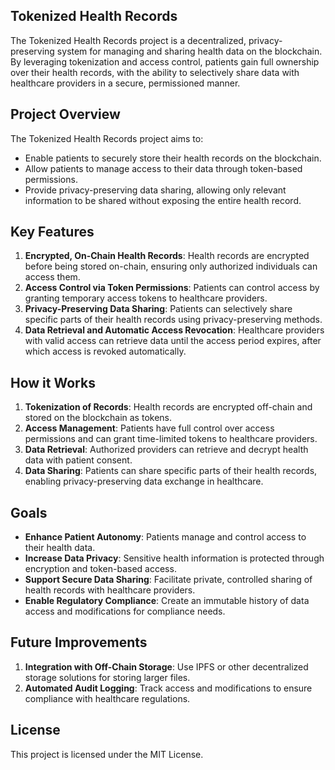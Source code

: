 ## Tokenized Health Records

The Tokenized Health Records project is a decentralized, privacy-preserving system for managing and sharing health data on the blockchain. By leveraging tokenization and access control, patients gain full ownership over their health records, with the ability to selectively share data with healthcare providers in a secure, permissioned manner.

## Project Overview

The Tokenized Health Records project aims to:
- Enable patients to securely store their health records on the blockchain.
- Allow patients to manage access to their data through token-based permissions.
- Provide privacy-preserving data sharing, allowing only relevant information to be shared without exposing the entire health record.

## Key Features
1. **Encrypted, On-Chain Health Records**: Health records are encrypted before being stored on-chain, ensuring only authorized individuals can access them.
2. **Access Control via Token Permissions**: Patients can control access by granting temporary access tokens to healthcare providers.
3. **Privacy-Preserving Data Sharing**: Patients can selectively share specific parts of their health records using privacy-preserving methods.
4. **Data Retrieval and Automatic Access Revocation**: Healthcare providers with valid access can retrieve data until the access period expires, after which access is revoked automatically.

## How it Works

1. **Tokenization of Records**: Health records are encrypted off-chain and stored on the blockchain as tokens.
2. **Access Management**: Patients have full control over access permissions and can grant time-limited tokens to healthcare providers.
3. **Data Retrieval**: Authorized providers can retrieve and decrypt health data with patient consent.
4. **Data Sharing**: Patients can share specific parts of their health records, enabling privacy-preserving data exchange in healthcare.

## Goals

- **Enhance Patient Autonomy**: Patients manage and control access to their health data.
- **Increase Data Privacy**: Sensitive health information is protected through encryption and token-based access.
- **Support Secure Data Sharing**: Facilitate private, controlled sharing of health records with healthcare providers.
- **Enable Regulatory Compliance**: Create an immutable history of data access and modifications for compliance needs.

## Future Improvements

1. **Integration with Off-Chain Storage**: Use IPFS or other decentralized storage solutions for storing larger files.
2. **Automated Audit Logging**: Track access and modifications to ensure compliance with healthcare regulations.

## License

This project is licensed under the MIT License.
